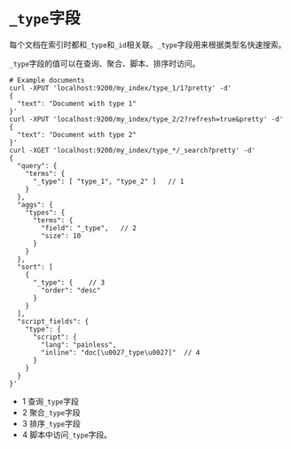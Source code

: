 # `_type`字段

每个文档在索引时都和`_type`和`_id`相关联。`_type`字段用来根据类型名快速搜索。

`_type`字段的值可以在查询、聚合、脚本、排序时访问。

```
# Example documents
curl -XPUT 'localhost:9200/my_index/type_1/1?pretty' -d'
{
  "text": "Document with type 1"
}'
curl -XPUT 'localhost:9200/my_index/type_2/2?refresh=true&pretty' -d'
{
  "text": "Document with type 2"
}'
curl -XGET 'localhost:9200/my_index/type_*/_search?pretty' -d'
{
  "query": {
    "terms": {
      "_type": [ "type_1", "type_2" ] 	// 1
    }
  },
  "aggs": {
    "types": {
      "terms": {
        "field": "_type", 	// 2
        "size": 10
      }
    }
  },
  "sort": [
    {
      "_type": { 	// 3
        "order": "desc"
      }
    }
  ],
  "script_fields": {
    "type": {
      "script": {
        "lang": "painless",
        "inline": "doc[\u0027_type\u0027]" 	// 4
      }
    }
  }
}'
```

- 1 查询`_type`字段
- 2 聚合`_type`字段
- 3 排序`_type`字段
- 4 脚本中访问`_type`字段。
